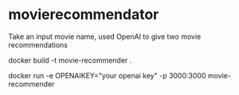 # movierecommendator
Take an input movie name, used OpenAI to give two movie recommendations

docker build -t movie-recommender .

docker run -e OPENAIKEY="your openai key" -p 3000:3000 movie-recommender

